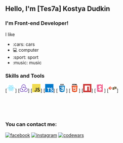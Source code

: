 ## Hello, I'm [Tes7a] Kostya Dudkin

### I'm Front-end Developer!

I like
- :cars: cars
- :computer: computer
- :sport: sport
- :music: music

### Skills and Tools

[<img algin="left" alt="React" width="26px" src="https://raw.githubusercontent.com/github/explore/80688e429a7d4ef2fca1e82350fe8e3517d3494d/topics/react/react.png"/>]
[<img algin="left" alt="Redux" width="26px" src="https://raw.githubusercontent.com/github/explore/80688e429a7d4ef2fca1e82350fe8e3517d3494d/topics/redux/redux.png"/>]
[<img algin="left" alt="JS" width="26px" src="https://raw.githubusercontent.com/github/explore/80688e429a7d4ef2fca1e82350fe8e3517d3494d/topics/javascript/javascript.png"/>]
[<img algin="left" alt="TS" width="26px" src="https://raw.githubusercontent.com/github/explore/80688e429a7d4ef2fca1e82350fe8e3517d3494d/topics/typescript/typescript.png"/>]
[<img algin="left" alt="CSS" width="26px" src="https://raw.githubusercontent.com/github/explore/80688e429a7d4ef2fca1e82350fe8e3517d3494d/topics/css/css.png"/>]
[<img algin="left" alt="HTML5" width="26px" src="https://raw.githubusercontent.com/github/explore/80688e429a7d4ef2fca1e82350fe8e3517d3494d/topics/html/html.png"/>]
[<img algin="left" alt="NPM" width="26px" src="https://raw.githubusercontent.com/github/explore/80688e429a7d4ef2fca1e82350fe8e3517d3494d/topics/npm/npm.png"/>]
[<img algin="left" alt="Storybook" width="26px" src="https://raw.githubusercontent.com/github/explore/80688e429a7d4ef2fca1e82350fe8e3517d3494d/topics/storybook/storybook.png"/>]
[<img algin="left" alt="Git" width="26px" src="https://raw.githubusercontent.com/github/explore/80688e429a7d4ef2fca1e82350fe8e3517d3494d/topics/git/git.png"/>]

<br />
<br />
<br />

### You can contact me: 

[<img algin="left" alt="facebook" width="50px" src="https://static.xx.fbcdn.net/rsrc.php/y8/r/dF5SId3UHWd.svg"/>][facebook]
[<img algin="left" alt="instagram" width="50px" src="https://www.instagram.com/static/images/web/mobile_nav_type_logo.png/735145cfe0a4.png"/>][instagram]
[<img algin="left" alt="codewars" width="200px" src="https://www.codewars.com/users/Tes7a/badges/large"/>][codewars]


[facebook]: https://www.facebook.com/profile.php?id=100017441050025
[instagram]: https://www.instagram.com/tes7a/
[codewars]: https://www.codewars.com/users/Tes7a